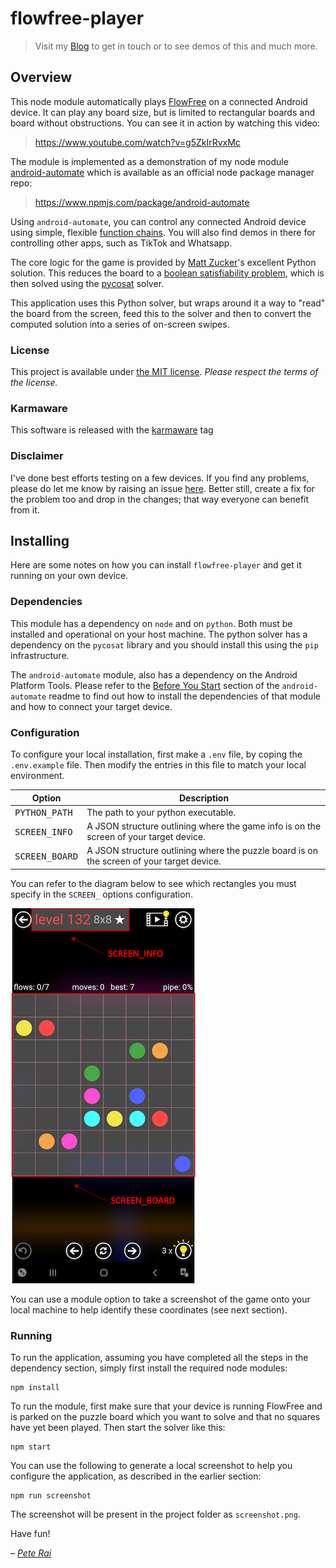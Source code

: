 # flowfree-player

> Visit my [Blog](http://pete.rai.org.uk/) to get in touch or to see demos of this and much more.

## Overview

This node module automatically plays [FlowFree](https://www.bigduckgames.com/flowfree) on a connected Android device. It can play any board size, but is limited to rectangular boards and board without obstructions. You can see it in action by watching this video:

> https://www.youtube.com/watch?v=g5ZkIrRvxMc

The module is implemented as a demonstration of my node module [android-automate](https://github.com/pete-rai/node-android-automate) which is available as an official node package manager repo:

> https://www.npmjs.com/package/android-automate

Using ```android-automate```, you can control any connected Android device using simple, flexible [function chains](https://en.wikipedia.org/wiki/Method_chaining). You will also find demos in there for controlling other apps, such as TikTok and Whatsapp.

The core logic for the game is provided by [Matt Zucker](https://github.com/mzucker)'s excellent Python solution. This reduces the board to a [boolean satisfiability problem](https://en.wikipedia.org/wiki/Boolean_satisfiability_problem), which is then solved using the [pycosat](https://github.com/conda/pycosat) solver.

This application uses this Python solver, but wraps around it a way to "read" the board from the screen, feed this to the solver and then to convert the computed solution into a series of on-screen swipes.

### License

This project is available under [the MIT license](https://github.com/pete-rai/flowfree-player/blob/main/LICENSE). _Please respect the terms of the license._

### Karmaware

This software is released with the [karmaware](https://pete-rai.github.io/karmaware) tag

### Disclaimer

I've done best efforts testing on a few devices. If you find any problems, please do let me know by raising an issue [here](https://github.com/pete-rai/flowfree-player/issues). Better still, create a fix for the problem too and drop in the changes; that way everyone can benefit from it.

## Installing

Here are some notes on how you can install ```flowfree-player``` and get it running on your own device.

### Dependencies

This module has a dependency on ```node``` and on ```python```. Both must be installed and operational on your host machine. The python solver has a dependency on the ```pycosat``` library and you should install this using the ```pip``` infrastructure.

The ```android-automate``` module, also has a dependency on the Android Platform Tools. Please refer to the [Before You Start](https://github.com/pete-rai/node-android-automate#before-you-start) section of the ```android-automate``` readme to find out how to install the dependencies of that module and how to connect your target device.

### Configuration

To configure your local installation, first make a ```.env``` file, by coping the ```.env.example``` file. Then modify the entries in this file to match your local environment.

| Option  | Description |
| --- | --- |
| <tt>PYTHON_PATH</tt> | The path to your python executable. |
| <tt>SCREEN_INFO</tt> | A JSON structure outlining where the game info is on the screen of your target device. |
| <tt>SCREEN_BOARD</tt> | A JSON structure outlining where the puzzle board is on the screen of your target device. |

You can refer to the diagram below to see which rectangles you must specify in the ```SCREEN_``` options configuration.

![Example Screenshot](/docs/screenshot.png)

You can use a module option to take a screenshot of the game onto your local machine to help identify these coordinates (see next section).

### Running

To run the application, assuming you have completed all the steps in the dependency section, simply first install the required node modules:

```
npm install
```

To run the module, first make sure that your device is running FlowFree and is parked on the puzzle board which you want to solve and that no squares have yet been played. Then start the solver like this:

```
npm start
```

You can use the following to generate a local screenshot to help you configure the application, as described in the earlier section:

```
npm run screenshot
```

The screenshot will be present in the project folder as ```screenshot.png```.

Have fun!

_– [Pete Rai](http://pete.rai.org.uk/)_
